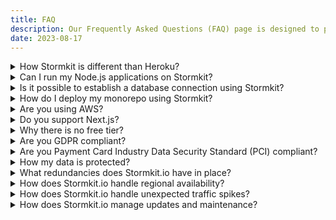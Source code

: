 ```yaml
---
title: FAQ
description: Our Frequently Asked Questions (FAQ) page is designed to provide you with quick and helpful information about Stormkit.
date: 2023-08-17
---
```


<details>
<summary>How Stormkit is different than Heroku?</summary>

Stormkit stands out in its capability to host static websites, single-page applications (SPAs), and serverless functions. Its optimization for performance ensures a smooth journey for JavaScript developers. The platform offers a range of features, including dynamic injection of frontend code, instant rollbacks, customizable CDN storage, and trigger functions.

Conversely, Heroku provides a broader application platform that accommodates diverse application types, including web apps, APIs, and beyond. It enables developers to deploy applications constructed with a variety of programming languages and frameworks.

</details>

<details>
<summary>Can I run my Node.js applications on Stormkit?</summary>

Not directly, Stormkit is optimized for serverless deployments and provides a serverless computing environment through its serverless functions feature, which allows you to deploy pieces of code that respond to HTTP requests. These functions are stateless and designed to be short-lived. You can use Nuxt.js functions or [use plain functions](/docs/features/writing-api) which has same interface as Node.js. If you are looking for long lived executions please contact with us. We can tailor our platform according your needs.

</details>

<details>

<summary>Is it possible to establish a database connection using Stormkit?</summary>

Certainly! Explore our [detailed blog post](/blog/monitoring-app-using-stormkit-and-supabase) as an example, demonstrating the integration with Supabase, a PostgreSQL database. By injecting database credentials as environment variables into backend functions, you can seamlessly establish a connection.

</details>

<details>

<summary>How do I deploy my monorepo using Stormkit?</summary>

If your repository encompasses multiple projects, Stormkit offers two approaches for deployment. Firstly, you can create distinct projects within the same repository and set up automated deployment based on branch naming conventions. For instance, if your repository hosts both frontend and backend applications, establish two projects triggering deployment when branches start with `fe-` and `be-` respectively. Configure these settings in the environment's configuration section.

Alternatively, you can create two separate environments within a single app, one for frontend and the other for backend. Utilizing the [SK_CWD](/docs/deployments/configuration) variable, you can build each project accordingly. As before, deploy triggers can be set up based on branch naming conventions.

</details>

<details>
<summary>Are you using AWS?</summary>

Yes, we leverage specific AWS solutions such as Lambda and S3 to enhance our services. Our approach involves utilizing certain AWS services to minimize dependence on AWS. This strategy ensures our platform's adaptability for potential portability to on-premise environments or alternate cloud providers in the future.

</details>

<details>
<summary>Do you support Next.js?</summary>

As of May 21, 2023, we [have made the decision](/blog/why-we-are-dropping-support-for-next-js) to drop **serverless** support for Next.js. You can still use Next.js but you won't able to SSR.

</details>

<details>
<summary>Why there is no free tier?</summary>

At Stormkit, we're dedicated to offering an exceptional user experience through our carefully crafted product. As Stormkit is self-funded, we're investing our energy into developing a solution that truly addresses your requirements.

To maintain our commitment to quality, our cloud solution remains as a paid service, whereas self-hosted users can explore freely the product. This approach enables us to focus on users genuinely interested in exploring our offering.

It's crucial to understand that we're entirely self-funded, without external backing. Our product's growth and development rely solely on revenue generated.

Should you desire an extended trial or a different package, don't hesitate to reach out. As a self-funded entity, we prioritize flexibility in accommodating our customers' financial situations.

</details>

<details>
<summary>Are you GDPR compliant?</summary>

Yes.

</details>

<details>
<summary>Are you Payment Card Industry Data Security Standard (PCI) compliant?</summary>

Yes.

</details>

<details>
<summary>How my data is protected?</summary>

Stormkit employs robust security measures to safeguard your data. This includes encrypting data on disk using the highly secure 256-bit Advanced Encryption Standard (AES-256). Your valuable customer data is backed up hourly to ensure its safety. Additionally, we prioritize security by default through our utilization of HTTPS/SSL protocols.

</details>

<details>
<summary> What redundancies does Stormkit.io have in place? </summary>
At Stormkit.io, reliability is a top priority. We leverage the robust infrastructure provided by Amazon Web Services (AWS) to build our platform. This ensures that our services are built on a foundation known for its scalability, durability, and high availability. We understand the critical nature of your applications and websites. That's why we've implemented redundancy measures across our entire platform. This includes redundancy at both hardware and software levels, ensuring that in the unlikely event of a failure, there are backup systems in place to seamlessly take over.
</details>

<details>
<summary> How does Stormkit.io handle regional availability? </summary>
Stormkit.io serves content from multiple geographic zones in Europe, ensuring that your applications and websites are delivered reliably and quickly to users. Moreover, we have the capability to open new regions on demand, providing you with even greater flexibility.
</details>

<details>

<summary> How does Stormkit.io handle unexpected traffic spikes? </summary>

We're prepared for unexpected traffic spikes. Our platform is designed to scale dynamically, automatically adjusting resources to meet demand. This ensures that your applications remain responsive and available, even during periods of sudden increased traffic.

</details>

<details>
<summary> How does Stormkit.io manage updates and maintenance? </summary>
We understand the importance of minimizing disruptions. Our team carefully plans updates and maintenance activities to ensure they have minimal impact on your services. When updates are required, we provide advance notice and select time windows that have the least impact on your users.

</details>

<style>
/* Style the summary element */
details summary {
  cursor: pointer;
}

/* Style the content of the collapsible section */
details:not([open]) > *:not(summary) {
  display: none;
}
</style>
